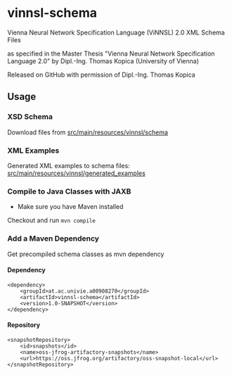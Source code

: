 # vinnsl-schema
Vienna Neural Network Specification Language (ViNNSL) 2.0 XML Schema Files

as specified in the Master Thesis "Vienna Neural Network Specification Language 2.0" by Dipl.-Ing. Thomas Kopica (University of Vienna)

Released on GitHub with permission of Dipl.-Ing. Thomas Kopica

## Usage
### XSD Schema
Download files from [src/main/resources/vinnsl/schema](src/main/resources/vinnsl/schema)
### XML Examples
Generated XML examples to schema files: [src/main/resources/vinnsl/generated_examples](src/main/resources/vinnsl/generated_examples)
### Compile to Java Classes with JAXB
- Make sure you have Maven installed

Checkout and run
``mvn compile``

### Add a Maven Dependency
Get precompiled schema classes as mvn dependency

#### Dependency
```
<dependency>
    <groupId>at.ac.univie.a00908270</groupId>
    <artifactId>vinnsl-schema</artifactId>
    <version>1.0-SNAPSHOT</version>
</dependency>
```

#### Repository
```
<snapshotRepository>
    <id>snapshots</id>
    <name>oss-jfrog-artifactory-snapshots</name>
    <url>https://oss.jfrog.org/artifactory/oss-snapshot-local</url>
</snapshotRepository>
```
